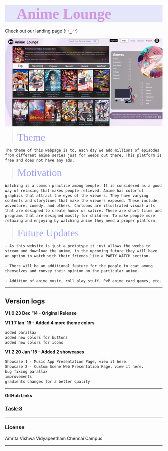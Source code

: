 <h1 style="background-color:lavender;"><font face="Comic sans MS" size=" 7" color="D099E2" >💜Anime Lounge💜</h1></font>

Check out our landing page (◠‿◠)

![alt text](https://github.com/sjaiadityan/Cognizance/blob/main/Task-3/Landing%20page.png?raw=true)


><font face="Comic sans MS" size=" 6" color="9EA3F5" >Theme</font>

    The theme of this webpage is to, each day we add millions of episodes from different anime series just for weebs out there. This platform is free and does not have any ads.

><font face="Comic sans MS" size=" 6" color="9EA3F5" >Motivation</font>

    Watching is a common practice among people. It is considered as a good way of relaxing that makes people relieved. Anime has colorful graphics that attract the eyes of the viewers. They have varying contents and storylines that make the viewers exposed. These include adventure, comedy, and others. Cartoons are illustrated visual arts that are designed to create humor or satire. These are short films and programs that are designed mostly for children. To make people more relaxing and enjoying by watching anime they need a proper platform.

><font face="Comic sans MS" size=" 6" color="9EA3F5" >Future Updates</font>

    - As this website is just a prototype it just allows the weebs to stream and download the anime, in the upcoming future they will have an option to watch with their friends like a PARTY WATCH section.

    - There will be an additional feature for the people to chat among themselves and convey their opinion on the particular anime.

    - Addition of anime music, roll play stuff, PvP anime card games, etc. 

---
## **Version logs**


**V1.0 23 Dec '14 - Original Release**

**V1.1 7 Ian '15 - Added 4 more theme colors**

    added parallax
    added new colors for buttons
    added new colors for icons
**V1.2 20 Jan '15 - Added 2 showcases**

    Showcase 1 - Music App Presentation Page, view it here.
    Showcase 2 - Custom Scene Web Presentation Page, view it here.
    bug fixing parallax 
    improvements
    gradients changes for a better quality

---
**GitHub Links**

### [Task-3](https://github.com/sjaiadityan/Cognizance/tree/main/Task-3)

---
### **License**
Amrita Vishwa Vidyapeetham Chennai Campus

---
